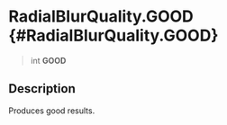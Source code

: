 RadialBlurQuality.GOOD {#RadialBlurQuality.GOOD}
======================

> int **GOOD**

Description
-----------

Produces good results.
